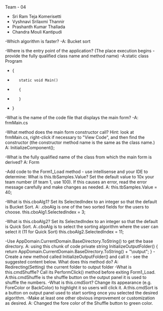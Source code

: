 Team - 04
- Sri Ram Teja Komerisetti
- Vyshnavi Srilaxmi Thannir
- Prashanth Kumar Thallada
- Chandra Mouli Kantipudi

-Which algorithm is faster?
-A: Bucket sort

-Where is the entry point of the application? (The place execution begins - provide the fully qualified class name and method name)
-A:static class Program
-    {
-        static void Main()
-        {
-        }
-    }

-What is the name of the code file that displays the main form?
-A: frmMain.cs

-What method does the main form constructor call?  Hint: look at frmMain.cs, right-click if necessary to "View Code", and then find the constructor (the constructor method name is the same as the class name.)
A: InitializeComponent();

-What is the fully qualified name of the class from which the main form is derived? 
A: Form   

-Add code to the Form1_Load method - use intellisense and your IDE to determine: What is this.tbSamples.Value? Set the default value to 10x your team number (if team 1, use 100). If this causes an error, read the error message carefully and make changes as needed.
A: this.tbSamples.Value = 40;

-What is this.cboAlg1?  Set its SelectedIndex to an integer so that the default is Bucket Sort.
A: .cboAlg is one of the two sorted fields for the users to choose.
   this.cboAlg1.SelectedIndex = 3;

-What is this.cboAlg2? Set its SelectedIndex to an integer so that the default is Quick Sort.
A:.cboAlg is to select the sorting algorithm where the user can select it (11 for Quick Sort)
 this.cboAlg2.SelectedIndex = 11;

-Use AppDomain.CurrentDomain.BaseDirectory.ToString() to get the base directory. 
A: using this chunk of code
private string InitializeOutputFolder()
 {
    return AppDomain.CurrentDomain.BaseDirectory.ToString() + "\\output";
 }
-Create a new method called InitializeOutputFolder() and call it - see the suggested content below. What does this method do? 
A: Redirecting(Setting) the current folder to output folder 
-What is this.cmdShuffle?  Call its PerformClick() method before exiting Form1_Load.
A:this.cmdShuffle is the shuffle button on the output panel it is used to shuffle the numbers.
-What is this.cmdSort?  Change its appearance (e.g. ForeColor or BackColor) to highlight it so users will click it. 
A:this.cmdSort is a button on output panel used to start sorting once  you selected the desired algorithm. 
-Make at least one other obvious improvement or customization as desired.
A: Changed the fore color of the Shuffle button to green color.
